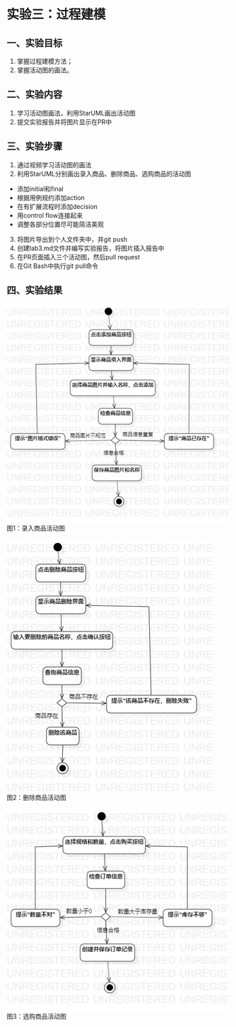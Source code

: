 # 实验三：过程建模
## 一、实验目标

1. 掌握过程建模方法；
2. 掌握活动图的画法。

## 二、实验内容

1. 学习活动图画法，利用StarUML画出活动图
2. 提交实验报告并将图片显示在PR中

## 三、实验步骤

1. 通过视频学习活动图的画法
2. 利用StarUML分别画出录入商品、删除商品、选购商品的活动图
  - 添加initial和final
  - 根据用例规约添加action
  - 在有扩展流程时添加decision
  - 用control flow连接起来
  - 调整各部分位置尽可能简洁美观
3. 将图片导出到个人文件夹中，并git push
4. 创建lab3.md文件并编写实验报告，将图片插入报告中
5. 在PR页面插入三个活动图，然后pull request
6. 在Git Bash中执行git pull命令

## 四、实验结果

![录入商品活动图](./ActivityDiagram1.jpg)  
图1：录入商品活动图

![删除商品活动图](./ActivityDiagram2.jpg)  
图2：删除商品活动图

![选购商品活动图](./ActivityDiagram3.jpg)  
图3：选购商品活动图
